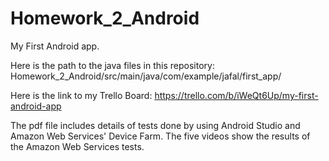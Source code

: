 # Homework_2_Android
My First Android app.

Here is the path to the java files in this repository: Homework_2_Android/src/main/java/com/example/jafal/first_app/

Here is the link to my Trello Board:
https://trello.com/b/iWeQt6Up/my-first-android-app

The pdf file includes details of tests done by using Android Studio and Amazon Web Services' Device Farm.
The five videos show the results of the Amazon Web Services tests.
